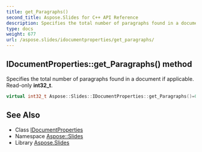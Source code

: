```yaml
---
title: get_Paragraphs()
second_title: Aspose.Slides for C++ API Reference
description: Specifies the total number of paragraphs found in a document if applicable. Read-only int32_t.
type: docs
weight: 677
url: /aspose.slides/idocumentproperties/get_paragraphs/
---
```

## IDocumentProperties::get_Paragraphs() method


Specifies the total number of paragraphs found in a document if applicable. Read-only **int32_t**.

```cpp
virtual int32_t Aspose::Slides::IDocumentProperties::get_Paragraphs()=0
```

## See Also

* Class [IDocumentProperties](../)
* Namespace [Aspose::Slides](../../)
* Library [Aspose.Slides](../../../)